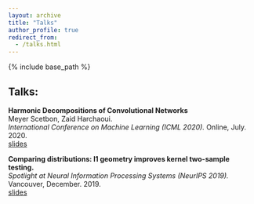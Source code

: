 ```yaml
---
layout: archive
title: "Talks"
author_profile: true
redirect_from:
  - /talks.html
---
```


{% include base_path %}

## Talks:
**Harmonic Decompositions of Convolutional Networks**   
Meyer Scetbon, Zaid Harchaoui.    
*International Conference on Machine Learning (ICML 2020).* 
Online, July. 2020.  
[slides](/files/Oral_ICML_CNN_2020.pdf)

**Comparing distributions: l1 geometry improves kernel two-sample testing.**    
*Spotlight at Neural Information Processing Systems (NeurIPS 2019).*  
Vancouver, December. 2019.  
[slides](/files/spotlight_NeurIPS_2019.pdf) 

